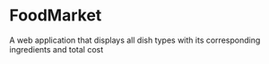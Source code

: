 # FoodMarket
A web application that displays all dish types with its corresponding ingredients and total cost
